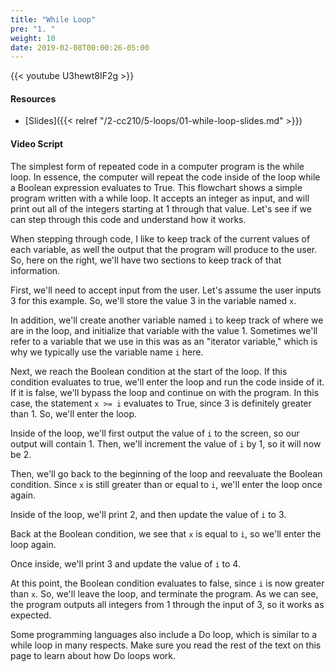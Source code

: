 ```yaml
---
title: "While Loop"
pre: "1. "
weight: 10
date: 2019-02-08T00:00:26-05:00
---
```


{{< youtube U3hewt8IF2g >}}

#### Resources

* [Slides]({{< relref "/2-cc210/5-loops/01-while-loop-slides.md" >}})

#### Video Script

The simplest form of repeated code in a computer program is the while loop. In essence, the computer will repeat the code inside of the loop while a Boolean expression evaluates to True. This flowchart shows a simple program written with a while loop. It accepts an integer as input, and will print out all of the integers starting at 1 through that value. Let's see if we can step through this code and understand how it works.

When stepping through code, I like to keep track of the current values of each variable, as well the output that the program will produce to the user. So, here on the right, we'll have two sections to keep track of that information.

First, we'll need to accept input from the user. Let's assume the user inputs 3 for this example. So, we'll store the value 3 in the variable named `x`.

In addition, we'll create another variable named `i` to keep track of where we are in the loop, and initialize that variable with the value 1. Sometimes we'll refer to a variable that we use in this was as an "iterator variable," which is why we typically use the variable name `i` here.

Next, we reach the Boolean condition at the start of the loop. If this condition evaluates to true, we'll enter the loop and run the code inside of it. If it is false, we'll bypass the loop and continue on with the program. In this case, the statement `x >= i` evaluates to True, since 3 is definitely greater than 1. So, we'll enter the loop.

Inside of the loop, we'll first output the value of `i` to the screen, so our output will contain 1. Then, we'll increment the value of `i` by 1, so it will now be 2.

Then, we'll go back to the beginning of the loop and reevaluate the Boolean condition. Since `x` is still greater than or equal to `i`, we'll enter the loop once again.

Inside of the loop, we'll print 2, and then update the value of `i` to 3.

Back at the Boolean condition, we see that `x` is equal to `i`, so we'll enter the loop again.

Once inside, we'll print 3 and update the value of `i` to 4.

At this point, the Boolean condition evaluates to false, since `i` is now greater than `x`. So, we'll leave the loop, and terminate the program. As we can see, the program outputs all integers from 1 through the input of 3, so it works as expected.

Some programming languages also include a Do loop, which is similar to a while loop in many respects. Make sure you read the rest of the text on this page to learn about how Do loops work.
